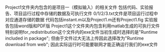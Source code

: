 Project1文件夹内包含的是项目一（模拟输入）的相关文件
包括代码、实验报告、项目运行过程中存储的数据及可执行文件
0/1/2/3.txt文件是项目运行过程中对应通道存储的数据
代码包括instant.m以及Project1.m还有Project1.fig
实验报告包括word版和PDF版
Project1这个文件夹内包含利用matlab生成的可执行文件
特别说明for_redistribution这个文件内的exe文件当初生成时选择的是"Runtime included in package";
但由于文件过大无法上传因此选择改为"Runtime download from web";
因此实际运行时可能要联网才能正确运行我们的exe文件
